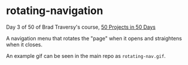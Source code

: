 # rotating-navigation

Day 3 of 50 of Brad Traversy's course, [50 Projects in 50 Days](https://www.udemy.com/share/103PjeBEQfcFlVQHo=/) 

A navigation menu that rotates the "page" when it opens and straightens when it closes. 

An example gif can be seen in the main repo as `rotating-nav.gif`. 
